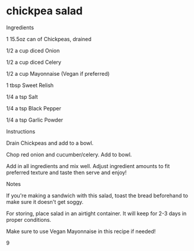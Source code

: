 
# chickpea salad

Ingredients

1 15.5oz can of Chickpeas, drained

1/2 a cup diced Onion

1/2 a cup diced Celery

1/2 a cup Mayonnaise (Vegan if preferred)

1 tbsp Sweet Relish

1/4 a tsp Salt

1/4 a tsp Black Pepper

1/4 a tsp Garlic Powder

Instructions

Drain Chickpeas and add to a bowl.

Chop red onion and cucumber/celery. Add to bowl.

Add in all ingredients and mix well. Adjust ingredient amounts to fit preferred texture and taste then serve and enjoy!

Notes

If you're making a sandwich with this salad, toast the bread beforehand to make sure it doesn't get soggy.

For storing, place salad in an airtight container. It will keep for 2-3 days in proper conditions.

Make sure to use Vegan Mayonnaise in this recipe if needed!


9


